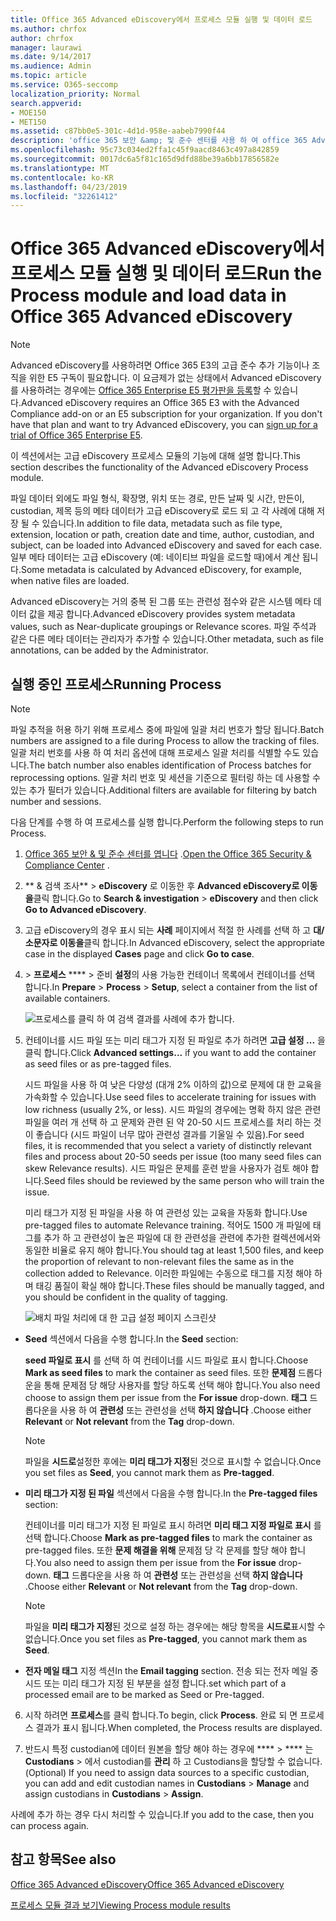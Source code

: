 ```yaml
---
title: Office 365 Advanced eDiscovery에서 프로세스 모듈 실행 및 데이터 로드
ms.author: chrfox
author: chrfox
manager: laurawi
ms.date: 9/14/2017
ms.audience: Admin
ms.topic: article
ms.service: O365-seccomp
localization_priority: Normal
search.appverid:
- MOE150
- MET150
ms.assetid: c87bb0e5-301c-4d1d-958e-aabeb7990f44
description: 'office 365 보안 &amp; 및 준수 센터를 사용 하 여 office 365 Advanced eDiscovery에 액세스 하 고 서비스 케이스에 대해 프로세스 모듈을 실행 하는 방법에 대해 알아봅니다.  '
ms.openlocfilehash: 95c73c034ed2ffa1c45f9aacd8463c497a842859
ms.sourcegitcommit: 0017dc6a5f81c165d9dfd88be39a6bb17856582e
ms.translationtype: MT
ms.contentlocale: ko-KR
ms.lasthandoff: 04/23/2019
ms.locfileid: "32261412"
---
```

# <a name="run-the-process-module-and-load-data-in-office-365-advanced-ediscovery"></a><span data-ttu-id="5b149-103">Office 365 Advanced eDiscovery에서 프로세스 모듈 실행 및 데이터 로드</span><span class="sxs-lookup"><span data-stu-id="5b149-103">Run the Process module and load data in Office 365 Advanced eDiscovery</span></span>

> [!NOTE]
> <span data-ttu-id="5b149-p101">Advanced eDiscovery를 사용하려면 Office 365 E3의 고급 준수 추가 기능이나 조직을 위한 E5 구독이 필요합니다. 이 요금제가 없는 상태에서 Advanced eDiscovery를 사용하려는 경우에는 [Office 365 Enterprise E5 평가판을 등록](https://go.microsoft.com/fwlink/p/?LinkID=698279)할 수 있습니다.</span><span class="sxs-lookup"><span data-stu-id="5b149-p101">Advanced eDiscovery requires an Office 365 E3 with the Advanced Compliance add-on or an E5 subscription for your organization. If you don't have that plan and want to try Advanced eDiscovery, you can [sign up for a trial of Office 365 Enterprise E5](https://go.microsoft.com/fwlink/p/?LinkID=698279).</span></span> 
  
<span data-ttu-id="5b149-106">이 섹션에서는 고급 eDiscovery 프로세스 모듈의 기능에 대해 설명 합니다.</span><span class="sxs-lookup"><span data-stu-id="5b149-106">This section describes the functionality of the Advanced eDiscovery Process module.</span></span> 
  
<span data-ttu-id="5b149-107">파일 데이터 외에도 파일 형식, 확장명, 위치 또는 경로, 만든 날짜 및 시간, 만든이, custodian, 제목 등의 메타 데이터가 고급 eDiscovery로 로드 되 고 각 사례에 대해 저장 될 수 있습니다.</span><span class="sxs-lookup"><span data-stu-id="5b149-107">In addition to file data, metadata such as file type, extension, location or path, creation date and time, author, custodian, and subject, can be loaded into Advanced eDiscovery and saved for each case.</span></span> <span data-ttu-id="5b149-108">일부 메타 데이터는 고급 eDiscovery (예: 네이티브 파일을 로드할 때)에서 계산 됩니다.</span><span class="sxs-lookup"><span data-stu-id="5b149-108">Some metadata is calculated by Advanced eDiscovery, for example, when native files are loaded.</span></span> 
  
<span data-ttu-id="5b149-109">Advanced eDiscovery는 거의 중복 된 그룹 또는 관련성 점수와 같은 시스템 메타 데이터 값을 제공 합니다.</span><span class="sxs-lookup"><span data-stu-id="5b149-109">Advanced eDiscovery provides system metadata values, such as Near-duplicate groupings or Relevance scores.</span></span> <span data-ttu-id="5b149-110">파일 주석과 같은 다른 메타 데이터는 관리자가 추가할 수 있습니다.</span><span class="sxs-lookup"><span data-stu-id="5b149-110">Other metadata, such as file annotations, can be added by the Administrator.</span></span> 
  
## <a name="running-process"></a><span data-ttu-id="5b149-111">실행 중인 프로세스</span><span class="sxs-lookup"><span data-stu-id="5b149-111">Running Process</span></span>

> [!NOTE]
> <span data-ttu-id="5b149-112">파일 추적을 허용 하기 위해 프로세스 중에 파일에 일괄 처리 번호가 할당 됩니다.</span><span class="sxs-lookup"><span data-stu-id="5b149-112">Batch numbers are assigned to a file during Process to allow the tracking of files.</span></span> <span data-ttu-id="5b149-113">일괄 처리 번호를 사용 하 여 처리 옵션에 대해 프로세스 일괄 처리를 식별할 수도 있습니다.</span><span class="sxs-lookup"><span data-stu-id="5b149-113">The batch number also enables identification of Process batches for reprocessing options.</span></span> <span data-ttu-id="5b149-114">일괄 처리 번호 및 세션을 기준으로 필터링 하는 데 사용할 수 있는 추가 필터가 있습니다.</span><span class="sxs-lookup"><span data-stu-id="5b149-114">Additional filters are available for filtering by batch number and sessions.</span></span> 
  
<span data-ttu-id="5b149-115">다음 단계를 수행 하 여 프로세스를 실행 합니다.</span><span class="sxs-lookup"><span data-stu-id="5b149-115">Perform the following steps to run Process.</span></span>
  
1. <span data-ttu-id="5b149-116">[Office 365 보안 &amp; 및 준수 센터를 엽니다](go-to-the-securitycompliance-center.md) .</span><span class="sxs-lookup"><span data-stu-id="5b149-116">[Open the Office 365 Security &amp; Compliance Center](go-to-the-securitycompliance-center.md) .</span></span> 
    
2. <span data-ttu-id="5b149-117">\*\* &amp; 검색 조사\*\* \> **eDiscovery** 로 이동한 후 **Advanced eDiscovery로 이동을**클릭 합니다.</span><span class="sxs-lookup"><span data-stu-id="5b149-117">Go to **Search &amp; investigation** \> **eDiscovery** and then click **Go to Advanced eDiscovery**.</span></span>
    
3. <span data-ttu-id="5b149-118">고급 eDiscovery의 경우 표시 되는 **사례** 페이지에서 적절 한 사례를 선택 하 고 **대/소문자로 이동을**클릭 합니다.</span><span class="sxs-lookup"><span data-stu-id="5b149-118">In Advanced eDiscovery, select the appropriate case in the displayed **Cases** page and click **Go to case**.</span></span>
    
4. <span data-ttu-id="5b149-119">\> **프로세스** \*\*\*\* \> 준비 **설정**의 사용 가능한 컨테이너 목록에서 컨테이너를 선택 합니다.</span><span class="sxs-lookup"><span data-stu-id="5b149-119">In **Prepare** \> **Process** \> **Setup**, select a container from the list of available containers.</span></span>
    
    ![프로세스를 클릭 하 여 검색 결과를 사례에 추가 합니다.](media/50bdc55c-d378-4881-b302-31ef785fa359.png)
  
5. <span data-ttu-id="5b149-121">컨테이너를 시드 파일 또는 미리 태그가 지정 된 파일로 추가 하려면 **고급 설정 ...** 을 클릭 합니다.</span><span class="sxs-lookup"><span data-stu-id="5b149-121">Click **Advanced settings...** if you want to add the container as seed files or as pre-tagged files.</span></span> 
    
    <span data-ttu-id="5b149-122">시드 파일을 사용 하 여 낮은 다양성 (대개 2% 이하의 값)으로 문제에 대 한 교육을 가속화할 수 있습니다.</span><span class="sxs-lookup"><span data-stu-id="5b149-122">Use seed files to accelerate training for issues with low richness (usually 2%, or less).</span></span> <span data-ttu-id="5b149-123">시드 파일의 경우에는 명확 하지 않은 관련 파일을 여러 개 선택 하 고 문제와 관련 된 약 20-50 시드 프로세스를 처리 하는 것이 좋습니다 (시드 파일이 너무 많아 관련성 결과를 기울일 수 있음).</span><span class="sxs-lookup"><span data-stu-id="5b149-123">For seed files, it is recommended that you select a variety of distinctly relevant files and process about 20-50 seeds per issue (too many seed files can skew Relevance results).</span></span> <span data-ttu-id="5b149-124">시드 파일은 문제를 훈련 받을 사용자가 검토 해야 합니다.</span><span class="sxs-lookup"><span data-stu-id="5b149-124">Seed files should be reviewed by the same person who will train the issue.</span></span>
    
    <span data-ttu-id="5b149-125">미리 태그가 지정 된 파일을 사용 하 여 관련성 있는 교육을 자동화 합니다.</span><span class="sxs-lookup"><span data-stu-id="5b149-125">Use pre-tagged files to automate Relevance training.</span></span> <span data-ttu-id="5b149-126">적어도 1500 개 파일에 태그를 추가 하 고 관련성이 높은 파일에 대 한 관련성을 관련에 추가한 컬렉션에서와 동일한 비율로 유지 해야 합니다.</span><span class="sxs-lookup"><span data-stu-id="5b149-126">You should tag at least 1,500 files, and keep the proportion of relevant to non-relevant files the same as in the collection added to Relevance.</span></span> <span data-ttu-id="5b149-127">이러한 파일에는 수동으로 태그를 지정 해야 하며 태깅 품질이 확실 해야 합니다.</span><span class="sxs-lookup"><span data-stu-id="5b149-127">These files should be manually tagged, and you should be confident in the quality of tagging.</span></span>
    
    ![배치 파일 처리에 대 한 고급 설정 페이지 스크린샷](media/3c25cb78-4484-41e5-bd34-3753c7ab6cf2.jpg)
  
  - <span data-ttu-id="5b149-129">**Seed** 섹션에서 다음을 수행 합니다.</span><span class="sxs-lookup"><span data-stu-id="5b149-129">In the **Seed** section:</span></span> 
    
    <span data-ttu-id="5b149-130">**seed 파일로 표시** 를 선택 하 여 컨테이너를 시드 파일로 표시 합니다.</span><span class="sxs-lookup"><span data-stu-id="5b149-130">Choose **Mark as seed files** to mark the container as seed files.</span></span> <span data-ttu-id="5b149-131">또한 **문제점** 드롭다운을 통해 문제점 당 해당 사용자를 할당 하도록 선택 해야 합니다.</span><span class="sxs-lookup"><span data-stu-id="5b149-131">You also need choose to assign them per issue from the **For issue** drop-down.</span></span> <span data-ttu-id="5b149-132">**태그** 드롭다운을 사용 하 여 **관련성** 또는 관련성을 선택 **하지 않습니다** .</span><span class="sxs-lookup"><span data-stu-id="5b149-132">Choose either **Relevant** or **Not relevant** from the **Tag** drop-down.</span></span> 
    
    > [!NOTE]
    > <span data-ttu-id="5b149-133">파일을 **시드로**설정한 후에는 **미리 태그가 지정**된 것으로 표시할 수 없습니다.</span><span class="sxs-lookup"><span data-stu-id="5b149-133">Once you set files as **Seed**, you cannot mark them as **Pre-tagged**.</span></span> 
  
  - <span data-ttu-id="5b149-134">**미리 태그가 지정 된 파일** 섹션에서 다음을 수행 합니다.</span><span class="sxs-lookup"><span data-stu-id="5b149-134">In the **Pre-tagged files** section:</span></span> 
    
    <span data-ttu-id="5b149-135">컨테이너를 미리 태그가 지정 된 파일로 표시 하려면 **미리 태그 지정 파일로 표시** 를 선택 합니다.</span><span class="sxs-lookup"><span data-stu-id="5b149-135">Choose **Mark as pre-tagged files** to mark the container as pre-tagged files.</span></span> <span data-ttu-id="5b149-136">또한 **문제 해결을 위해** 문제점 당 각 문제를 할당 해야 합니다.</span><span class="sxs-lookup"><span data-stu-id="5b149-136">You also need to assign them per issue from the **For issue** drop-down.</span></span> <span data-ttu-id="5b149-137">**태그** 드롭다운을 사용 하 여 **관련성** 또는 관련성을 선택 **하지 않습니다** .</span><span class="sxs-lookup"><span data-stu-id="5b149-137">Choose either **Relevant** or **Not relevant** from the **Tag** drop-down.</span></span> 
    
    > [!NOTE]
    > <span data-ttu-id="5b149-138">파일을 **미리 태그가 지정**된 것으로 설정 하는 경우에는 해당 항목을 **시드로**표시할 수 없습니다.</span><span class="sxs-lookup"><span data-stu-id="5b149-138">Once you set files as **Pre-tagged**, you cannot mark them as **Seed**.</span></span> 
  
  - <span data-ttu-id="5b149-139">**전자 메일 태그** 지정 섹션</span><span class="sxs-lookup"><span data-stu-id="5b149-139">In the **Email tagging** section.</span></span> <span data-ttu-id="5b149-140">전송 되는 전자 메일 중 시드 또는 미리 태그가 지정 된 부분을 설정 합니다.</span><span class="sxs-lookup"><span data-stu-id="5b149-140">set which part of a processed email are to be marked as Seed or Pre-tagged.</span></span> 
    
6. <span data-ttu-id="5b149-141">시작 하려면 **프로세스**를 클릭 합니다.</span><span class="sxs-lookup"><span data-stu-id="5b149-141">To begin, click **Process**.</span></span> <span data-ttu-id="5b149-142">완료 되 면 프로세스 결과가 표시 됩니다.</span><span class="sxs-lookup"><span data-stu-id="5b149-142">When completed, the Process results are displayed.</span></span>
    
7. <span data-ttu-id="5b149-143">반드시 특정 custodian에 데이터 원본을 할당 해야 하는 경우에 \*\*\*\* \> \*\*\*\* 는 **Custodians** \> 에서 custodian를 **관리** 하 고 Custodians을 할당할 수 없습니다.</span><span class="sxs-lookup"><span data-stu-id="5b149-143">(Optional) If you need to assign data sources to a specific custodian, you can add and edit custodian names in **Custodians** \> **Manage** and assign custodians in **Custodians** \> **Assign**.</span></span> 
    
<span data-ttu-id="5b149-144">사례에 추가 하는 경우 다시 처리할 수 있습니다.</span><span class="sxs-lookup"><span data-stu-id="5b149-144">If you add to the case, then you can process again.</span></span>
  
## <a name="see-also"></a><span data-ttu-id="5b149-145">참고 항목</span><span class="sxs-lookup"><span data-stu-id="5b149-145">See also</span></span>

[<span data-ttu-id="5b149-146">Office 365 Advanced eDiscovery</span><span class="sxs-lookup"><span data-stu-id="5b149-146">Office 365 Advanced eDiscovery</span></span>](office-365-advanced-ediscovery.md)
  
[<span data-ttu-id="5b149-147">프로세스 모듈 결과 보기</span><span class="sxs-lookup"><span data-stu-id="5b149-147">Viewing Process module results</span></span>](view-process-module-results-in-advanced-ediscovery.md)

